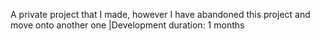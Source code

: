 A private project that I made, however I have abandoned this project and move onto another one |Development duration: 1 months 
